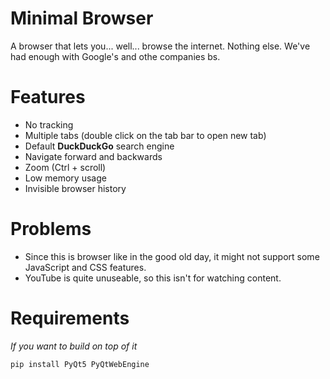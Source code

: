# Minimal Browser
A browser that lets you... well... browse the internet. Nothing else. We've had enough with Google's and othe companies bs.

# Features
- No tracking
- Multiple tabs (double click on the tab bar to open new tab)
- Default **DuckDuckGo** search engine
- Navigate forward and backwards
- Zoom (Ctrl + scroll)
- Low memory usage
- Invisible browser history

 # Problems
 - Since this is browser like in the good old day, it might not support some JavaScript and CSS features.
 - YouTube is quite unuseable, so this isn't for watching content.

# Requirements
*If you want to build on top of it*
```py
pip install PyQt5 PyQtWebEngine
```
